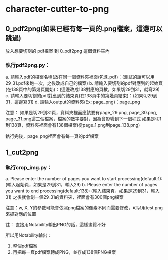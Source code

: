 # character-cutter-to-png

## 0_pdf2png(如果已經有每一頁的.png檔案，這邊可以跳過)

放入想要切割的 pdf檔案 到 0_pdf2png 這個資料夾內


### 執行pdf2png.py：
a. 請輸入pdf的檔案名稱(放在同一個資料夾裡面/包含.pdf)：(測試的話可以用29_31.pdf來跑一次，之後改成自己的檔案)
b. 請輸入要切割的pdf對應到的起始頁(在138頁中的第幾頁開始)：(這邊改成138對應的頁數，如果切29到31，就寫29)
c. 請輸入要切割的pdf對應到的結束頁(在138頁中的第幾頁結束)：(如果切29到31，這邊寫31)
d. 請輸入output的資料夾(Ex: page_png)：page_png


注意：
如果是切29到31頁，資料夾裡面應該要有page_29.png, page_30.png, page_31.png這三個檔案，檔案的數字要對，因為會影響到下一個程式
如果是切1到138頁，資料夾裡面會有138個檔案(從page_1.png到page_138.png)


執行完後，page_png裡面會有每一頁的pdf檔案


## 1_cut2png

### 執行crop_img.py：
a. Please enter the number of pages you want to start processing(default:1): (輸入起始頁，如果是29到31，輸入29)
b. Please enter the number of pages you want to end processing(default:138): (輸入結束頁，如果是29到31，輸入31)
之後就會創一個29_31的資料夾，裡面會有300個png檔案


注意：w, X, Y的參數可能會依照png檔案的像素不同而需要修改，可以用test.png來抓對應的位置


註：
直接用Notability輸出PNG的話，這樣畫質不好

所以用Notability輸出：
1. 整個pdf檔案
2. 再把每一頁pdf檔案轉成PNG，並存成138個PNG檔案



